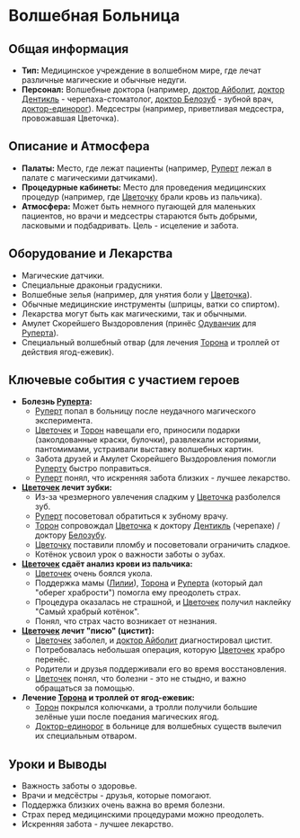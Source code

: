 # Волшебная Больница

## Общая информация
- **Тип:** Медицинское учреждение в волшебном мире, где лечат различные магические и обычные недуги.
- **Персонал:** Волшебные доктора (например, [доктор Айболит](characters/friends_allies/doktor_aybolit.md), [доктор Дентикль](characters/friends_allies/doktor_dentikl.md) - черепаха-стоматолог, [доктор Белозуб](characters/friends_allies/doktor_belozub.md) - зубной врач, [доктор-единорог](characters/friends_allies/doktor_edinorog_bolnitsa.md)). Медсестры (например, приветливая медсестра, провожавшая Цветочка).

## Описание и Атмосфера
- **Палаты:** Место, где лежат пациенты (например, [Руперт](characters/main_heroes/rupert.md) лежал в палате с магическими датчиками).
- **Процедурные кабинеты:** Место для проведения медицинских процедур (например, где [Цветочку](characters/main_heroes/cvetochek.md) брали кровь из пальчика).
- **Атмосфера:** Может быть немного пугающей для маленьких пациентов, но врачи и медсестры стараются быть добрыми, ласковыми и подбадривать. Цель - исцеление и забота.

## Оборудование и Лекарства
- Магические датчики.
- Специальные драконьи градусники.
- Волшебные зелья (например, для унятия боли у [Цветочка](characters/main_heroes/cvetochek.md)).
- Обычные медицинские инструменты (шприцы, ватки со спиртом).
- Лекарства могут быть как магическими, так и обычными.
- Амулет Скорейшего Выздоровления (принёс [Одуванчик](characters/relatives/liliya_i_oduvanchik.md) для [Руперта](characters/main_heroes/rupert.md)).
- Специальный волшебный отвар (для лечения [Торона](characters/main_heroes/toron.md) и троллей от действия ягод-ежевик).

## Ключевые события с участием героев
- **Болезнь [Руперта](characters/main_heroes/rupert.md):**
    - [Руперт](characters/main_heroes/rupert.md) попал в больницу после неудачного магического эксперимента.
    - [Цветочек](characters/main_heroes/cvetochek.md) и [Торон](characters/main_heroes/toron.md) навещали его, приносили подарки (заколдованные краски, булочки), развлекали историями, пантомимами, устраивали выставку волшебных картин.
    - Забота друзей и Амулет Скорейшего Выздоровления помогли [Руперту](characters/main_heroes/rupert.md) быстро поправиться.
    - [Руперт](characters/main_heroes/rupert.md) понял, что искренняя забота близких - лучшее лекарство.
- **[Цветочек](characters/main_heroes/cvetochek.md) лечит зубки:**
    - Из-за чрезмерного увлечения сладким у [Цветочка](characters/main_heroes/cvetochek.md) разболелся зуб.
    - [Руперт](characters/main_heroes/rupert.md) посоветовал обратиться к зубному врачу.
    - [Торон](characters/main_heroes/toron.md) сопровождал [Цветочка](characters/main_heroes/cvetochek.md) к доктору [Дентикль](characters/friends_allies/doktor_dentikl.md) (черепахе) / доктору [Белозубу](characters/friends_allies/doktor_belozub.md).
    - [Цветочку](characters/main_heroes/cvetochek.md) поставили пломбу и посоветовали ограничить сладкое.
    - Котёнок усвоил урок о важности заботы о зубах.
- **[Цветочек](characters/main_heroes/cvetochek.md) сдаёт анализ крови из пальчика:**
    - [Цветочек](characters/main_heroes/cvetochek.md) очень боялся укола.
    - Поддержка мамы ([Лилии](characters/relatives/liliya_i_oduvanchik.md)), [Торона](characters/main_heroes/toron.md) и [Руперта](characters/main_heroes/rupert.md) (который дал "оберег храбрости") помогла ему преодолеть страх.
    - Процедура оказалась не страшной, и [Цветочек](characters/main_heroes/cvetochek.md) получил наклейку "Самый храбрый котёнок".
    - Понял, что страх часто возникает от незнания.
- **[Цветочек](characters/main_heroes/cvetochek.md) лечит "писю" (цистит):**
    - [Цветочек](characters/main_heroes/cvetochek.md) заболел, и [доктор Айболит](characters/friends_allies/doktor_aybolit.md) диагностировал цистит.
    - Потребовалась небольшая операция, которую [Цветочек](characters/main_heroes/cvetochek.md) храбро перенёс.
    - Родители и друзья поддерживали его во время восстановления.
    - [Цветочек](characters/main_heroes/cvetochek.md) понял, что болезни - это не стыдно, и важно обращаться за помощью.
- **Лечение [Торона](characters/main_heroes/toron.md) и троллей от ягод-ежевик:**
    - [Торон](characters/main_heroes/toron.md) покрылся колючками, а тролли получили большие зелёные уши после поедания магических ягод.
    - [Доктор-единорог](characters/friends_allies/doktor_edinorog_bolnitsa.md) в больнице для волшебных существ вылечил их специальным отваром.

## Уроки и Выводы
- Важность заботы о здоровье.
- Врачи и медсёстры - друзья, которые помогают.
- Поддержка близких очень важна во время болезни.
- Страх перед медицинскими процедурами можно преодолеть.
- Искренняя забота - лучшее лекарство.